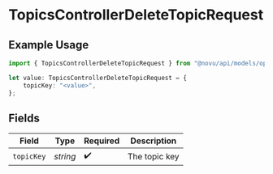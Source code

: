 # TopicsControllerDeleteTopicRequest

## Example Usage

```typescript
import { TopicsControllerDeleteTopicRequest } from "@novu/api/models/operations";

let value: TopicsControllerDeleteTopicRequest = {
    topicKey: "<value>",
};
```

## Fields

| Field              | Type               | Required           | Description        |
| ------------------ | ------------------ | ------------------ | ------------------ |
| `topicKey`         | *string*           | :heavy_check_mark: | The topic key      |